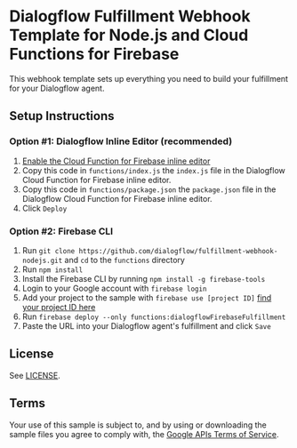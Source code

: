 # Dialogflow Fulfillment Webhook Template for Node.js and Cloud Functions for Firebase

This webhook template sets up everything you need to build your fulfillment for your Dialogflow agent.

## Setup Instructions

### Option #1: Dialogflow Inline Editor (recommended)
1. [Enable the Cloud Function for Firebase inline editor](https://dialogflow.com/docs/fulfillment#cloud_functions_for_firebase)
1. Copy this code in `functions/index.js` the `index.js` file in the Dialogflow Cloud Function for Firebase inline editor.
1. Copy this code in `functions/package.json` the `package.json` file in the Dialogflow Cloud Function for Firebase inline editor.
1. Click `Deploy`

### Option #2: Firebase CLI
1. Run `git clone https://github.com/dialogflow/fulfillment-webhook-nodejs.git` and `cd` to the `functions` directory
1. Run `npm install`
1. Install the Firebase CLI by running `npm install -g firebase-tools`
1. Login to your Google account with `firebase login`
1. Add your project to the sample with `firebase use [project ID]` [find your project ID here](https://dialogflow.com/docs/agents#settings)
1. Run `firebase deploy --only functions:dialogflowFirebaseFulfillment`
1. Paste the URL into your Dialogflow agent's fulfillment and click `Save`

## License
See [LICENSE](LICENSE).

## Terms
Your use of this sample is subject to, and by using or downloading the sample files you agree to comply with, the [Google APIs Terms of Service](https://developers.google.com/terms/).
